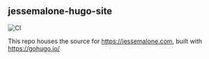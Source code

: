 ## jessemalone-hugo-site

![CI](https://ci.jessemalone.com/api/v1/teams/main/pipelines/jessemalone-com/badge)

This repo houses the source for https://jessemalone.com, built with https://gohugo.io/ 
